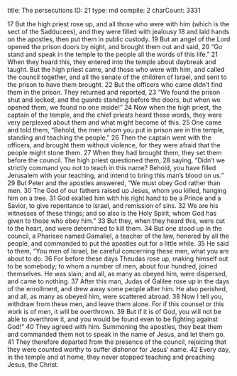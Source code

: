 title:          The persecutions
ID:             21
type:           md
compile:        2
charCount:      3331


 17 But the high priest rose up, and all those who were with him (which is the sect of the Sadducees), and they were filled with jealousy 18 and laid hands on the apostles, then put them in public custody. 19 But an angel of the Lord opened the prison doors by night, and brought them out and said, 20 “Go stand and speak in the temple to the people all the words of this life.”
21 When they heard this, they entered into the temple about daybreak and taught. But the high priest came, and those who were with him, and called the council together, and all the senate of the children of Israel, and sent to the prison to have them brought. 22 But the officers who came didn’t find them in the prison. They returned and reported, 23 “We found the prison shut and locked, and the guards standing before the doors, but when we opened them, we found no one inside!”
24 Now when the high priest, the captain of the temple, and the chief priests heard these words, they were very perplexed about them and what might become of this. 25 One came and told them, “Behold, the men whom you put in prison are in the temple, standing and teaching the people.” 26 Then the captain went with the officers, and brought them without violence, for they were afraid that the people might stone them.
27 When they had brought them, they set them before the council. The high priest questioned them, 28 saying, “Didn’t we strictly command you not to teach in this name? Behold, you have filled Jerusalem with your teaching, and intend to bring this man’s blood on us.”
29 But Peter and the apostles answered, “We must obey God rather than men. 30 The God of our fathers raised up Jesus, whom you killed, hanging him on a tree. 31 God exalted him with his right hand to be a Prince and a Savior, to give repentance to Israel, and remission of sins. 32 We are his witnesses of these things; and so also is the Holy Spirit, whom God has given to those who obey him.”
33 But they, when they heard this, were cut to the heart, and were determined to kill them. 34 But one stood up in the council, a Pharisee named Gamaliel, a teacher of the law, honored by all the people, and commanded to put the apostles out for a little while. 35 He said to them, “You men of Israel, be careful concerning these men, what you are about to do. 36 For before these days Theudas rose up, making himself out to be somebody; to whom a number of men, about four hundred, joined themselves. He was slain; and all, as many as obeyed him, were dispersed, and came to nothing. 37 After this man, Judas of Galilee rose up in the days of the enrollment, and drew away some people after him. He also perished, and all, as many as obeyed him, were scattered abroad. 38 Now I tell you, withdraw from these men, and leave them alone. For if this counsel or this work is of men, it will be overthrown. 39 But if it is of God, you will not be able to overthrow it, and you would be found even to be fighting against God!”
40 They agreed with him. Summoning the apostles, they beat them and commanded them not to speak in the name of Jesus, and let them go. 41 They therefore departed from the presence of the council, rejoicing that they were counted worthy to suffer dishonor for Jesus’ name.
42 Every day, in the temple and at home, they never stopped teaching and preaching Jesus, the Christ. 
